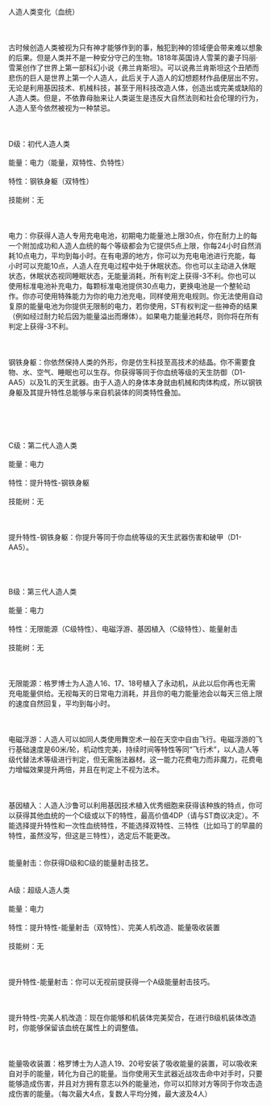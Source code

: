 <title>人造人</title>
<meta name="GENERATOR" content="WinCHM">
<meta http-equiv="Content-Type" content="text/html; charset=gb2312">
<br>人造人类变化（血统）
<br>
<br> 
<br>
<br>古时候创造人类被视为只有神才能够作到的事，触犯到神的领域便会带来难以想象的后果。但是人类并不是一种安分守己的生物。1818年英国诗人雪莱的妻子玛丽·雪莱创作了世界上第一部科幻小说《弗兰肯斯坦》。可以说弗兰肯斯坦这个丑陋而悲伤的巨人是世界上第一个人造人，此后关于人造人的幻想题材作品便层出不穷。无论是利用基因技术、机械科技，甚至于用科技改造人体，创造出或完美或缺陷的人造人类。但是，不依靠母胎来让人类诞生是违反大自然法则和社会伦理的行为，人造人至今依然被视为一种禁忌。
<br>
<br> 
<br>
<br>D级：初代人造人类
<br>
<br>能量：电力（能量，双特性、负特性）
<br>
<br>特性：钢铁身躯（双特性）
<br>
<br>技能树：无
<br>
<br> 
<br>
<br>电力：你获得人造人专用充电电池，初期电力能量池上限30点，你在耐力上的每一个附加成功和人造人血统的每个等级都会为它提供5点上限，你每24小时自然消耗10点电力，平均到每小时。在有电源的地方，你可以为充电电池进行充能，每小时可以充能10点，人造人在充电过程中处于休眠状态。你也可以主动进入休眠状态，休眠状态视同睡眠状态，无能量消耗，所有判定上获得-3不利。你也可以使用标准电池补充电力，每颗标准电池提供30点电力，更换电池是一个整轮动作。你亦可使用特殊能力为你的电力池充电，同样使用充电规则。你无法使用自动复原的能量电池为你提供无限制的电力，若你使用，ST有权判定一些神奇的结果（例如经过耐力轮后因为能量溢出而爆体）。如果电力能量池耗尽，则你将在所有判定上获得-3不利。
<br>
<br> 
<br>
<br>钢铁身躯：你依然保持人类的外形，你是仿生科技至高技术的结晶。你不需要食物、水、空气、睡眠也可以生存。你获得等同于你血统等级的天生防御（D1-AA5）以及1L的天生武器。由于人造人的身体本身就由机械和肉体构成，所以钢铁身躯及其提升特性总能够与来自机装体的同类特性叠加。
<br>
<br> 
<br>
<br> 
<br>
<br>C级：第二代人造人类
<br>
<br>能量：电力
<br>
<br>特性：提升特性-钢铁身躯
<br>
<br>技能树：无
<br>
<br> 
<br>
<br>提升特性-钢铁身躯：你提升等同于你血统等级的天生武器伤害和破甲（D1-AA5）。
<br>
<br> 
<br> 
<br>
<br>B级：第三代人造人类
<br>
<br>能量：电力
<br>
<br>特性：无限能源（C级特性）、电磁浮游、基因植入（C级特性）、能量射击
<br>
<br>技能树：无
<br>
<br>
<br>
<br>无限能源：格罗博士为人造人16、17、18号植入了永动机，从此以后你再也无需充电能量供给。无视每天的日常电力消耗，并且你的电力能量池会以每天三倍上限的速度自然回复，平均到每小时。
<br>
<br> 
<br>
<br>电磁浮游：人造人可以如同人类使用舞空术一般在天空中自由飞行。电磁浮游的飞行基础速度是60米/轮，机动性完美，持续时间等特性等同“飞行术”，以人造人等级代替法术等级进行判定，但无需施法器材。这一能力花费电力而非魔力，花费电力增幅效果提升两倍，并且在判定上不视为法术。
<br>
<br> 
<br>
<br>基因植入：人造人沙鲁可以利用基因技术植入优秀细胞来获得该种族的特点，你可以获得其他血统的一个C级或以下的特性，最高价值4DP（请与ST商议决定）。不能选择提升特性和一次性血统特性，不能选择双特性、三特性（比如马丁的早晨的特性，虽然没写，但这是三特性），选定后不能更改。
<br>
<br> 
<br>能量射击：你获得D级和C级的能量射击技艺。
<br> 
<br>
<br>A级：超级人造人类
<br>
<br>能量：电力
<br>
<br>特性：提升特性-能量射击（双特性）、完美人机改造、能量吸收装置
<br>
<br>技能树：无
<br>
<br> 
<br>
<br>提升特性-能量射击：你可以无视前提获得一个A级能量射击技巧。
<br>
<br> 
<br>
<br>提升特性-完美人机改造：现在你能够和机装体完美契合，在进行B级机装体改造时，你能够保留该血统在属性上的调整值。
<br>
<br> 
<br>
<br>能量吸收装置：格罗博士为人造人19、20号安装了吸收能量的装置，可以吸收来自对手的能量，转化为自己的能量。当你使用天生武器近战攻击命中对手时，只要能够造成伤害，并且对方拥有意志以外的能量池，你可以扣除对方等同于你攻击造成伤害的能量。（每次最大4点，复数人平均分摊，最大波及4人）
<br>
<br> 
<br>
<br>
